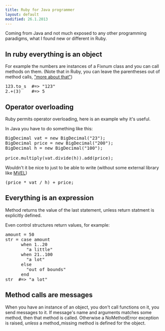 ```yaml
---
title: Ruby for Java programmer
layout: default
modified: 26.1.2013
---
```



Coming from Java and not much exposed to any other programming paradigms, what I found new or different in Ruby.

## In ruby everything is an object

For example the numbers are instances of a Fixnum class and you can call methods on them. (Note that in Ruby, you can leave the parentheses out of method calls, ["more about that"](http://blog.grayproductions.net/articles/do_i_need_these_parentheses))

<pre>
123.to_s  #=> "123"
2.+(3)    #=> 5
</pre>

## Operator overloading

Ruby permits operator overloading, here is an example why it's useful.

In Java you have to do something like this:

<pre>
BigDecimal vat = new BigDecimal("23");
BigDecimal price = new BigDecimal("200");
BigDecimal h = new BigDecimal("100");

price.multiply(vat.divide(h)).add(price);
</pre>

Wouldn't it be nice to just to be able to write (without some external library like [MVEL](http://mvel.codehaus.org/))

<pre>
(price * vat / h) + price;
</pre>


## Everything is an expression

Method returns the value of the last statement, unless return statment is explicitly defined.

Even control structures return values, for example:

<pre>
amount = 50
str = case amount
      when 1..20
        "a little"
      when 21..100
        "a lot"
      else
        "out of bounds"
      end
str  #=> "a lot"
</pre>

## Method calls are messages

When you have an instance of an object, you don't call functions on it, you send messages to it. If message's name and arguments matches some method, then that method is called. Otherwise a NoMethodError exception is raised, *unless* a method_missing method is defined for the object. 




